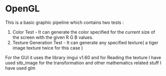 # OpenGL
This is a basic graphic pipeline which contains two tests :
1. Color Test - It can generate the color specified for the current size of the screen with the given R G B values.
2. Texture Generation Test - It can generate any specified texture( a tiger image texture twice for this case )

For the GUI it uses the library imgui v1.60
and for Reading the texture I have used stb_image
for the transformation and other mathematics related stuff I have used glm
